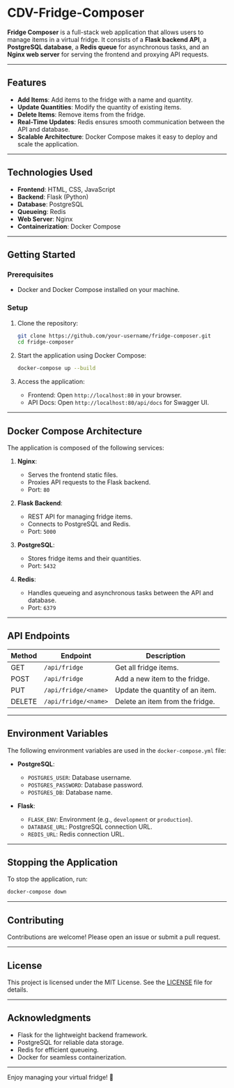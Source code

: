 # CDV-Fridge-Composer

**Fridge Composer** is a full-stack web application that allows users to manage items in a virtual fridge. It consists of a **Flask backend API**, a **PostgreSQL database**, a **Redis queue** for asynchronous tasks, and an **Nginx web server** for serving the frontend and proxying API requests.

---

## Features

- **Add Items**: Add items to the fridge with a name and quantity.
- **Update Quantities**: Modify the quantity of existing items.
- **Delete Items**: Remove items from the fridge.
- **Real-Time Updates**: Redis ensures smooth communication between the API and database.
- **Scalable Architecture**: Docker Compose makes it easy to deploy and scale the application.

---

## Technologies Used

- **Frontend**: HTML, CSS, JavaScript
- **Backend**: Flask (Python)
- **Database**: PostgreSQL
- **Queueing**: Redis
- **Web Server**: Nginx
- **Containerization**: Docker Compose

---

## Getting Started

### Prerequisites

- Docker and Docker Compose installed on your machine.

### Setup

1. Clone the repository:
   ```bash
   git clone https://github.com/your-username/fridge-composer.git
   cd fridge-composer
   ```

2. Start the application using Docker Compose:
   ```bash
   docker-compose up --build
   ```

3. Access the application:
   - Frontend: Open `http://localhost:80` in your browser.
   - API Docs: Open `http://localhost:80/api/docs` for Swagger UI.

---

## Docker Compose Architecture

The application is composed of the following services:

1. **Nginx**:
   - Serves the frontend static files.
   - Proxies API requests to the Flask backend.
   - Port: `80`

2. **Flask Backend**:
   - REST API for managing fridge items.
   - Connects to PostgreSQL and Redis.
   - Port: `5000`

3. **PostgreSQL**:
   - Stores fridge items and their quantities.
   - Port: `5432`

4. **Redis**:
   - Handles queueing and asynchronous tasks between the API and database.
   - Port: `6379`

---

## API Endpoints

| Method | Endpoint               | Description                     |
|--------|------------------------|---------------------------------|
| GET    | `/api/fridge`          | Get all fridge items.           |
| POST   | `/api/fridge`          | Add a new item to the fridge.   |
| PUT    | `/api/fridge/<name>`   | Update the quantity of an item. |
| DELETE | `/api/fridge/<name>`   | Delete an item from the fridge. |

---

## Environment Variables

The following environment variables are used in the `docker-compose.yml` file:

- **PostgreSQL**:
  - `POSTGRES_USER`: Database username.
  - `POSTGRES_PASSWORD`: Database password.
  - `POSTGRES_DB`: Database name.

- **Flask**:
  - `FLASK_ENV`: Environment (e.g., `development` or `production`).
  - `DATABASE_URL`: PostgreSQL connection URL.
  - `REDIS_URL`: Redis connection URL.

---

## Stopping the Application

To stop the application, run:
```bash
docker-compose down
```

---

## Contributing

Contributions are welcome! Please open an issue or submit a pull request.

---

## License

This project is licensed under the MIT License. See the [LICENSE](LICENSE) file for details.

---

## Acknowledgments

- Flask for the lightweight backend framework.
- PostgreSQL for reliable data storage.
- Redis for efficient queueing.
- Docker for seamless containerization.

---

Enjoy managing your virtual fridge! 🎉